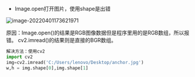 - Image.open打开图片，使用shape是出错

![image-20220401173621971](C:\Users\lenovo\AppData\Roaming\Typora\typora-user-images\image-20220401173621971.png)

原因：Image.open()的结果是RGB图像数据但是程序里用的是RGB数组，所以报错。 cv2.imread()的结果则是直接的BGR数组。

```python
解决方法：使用cv2
import cv2
img=cv2.imread('C:/Users/lenovo/Desktop/anchor.jpg')
w,h = img.shape[0],img.shape[1]
```

